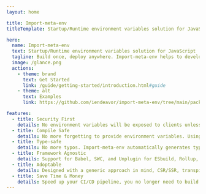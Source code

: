 ```yaml
---
layout: home

title: Import-meta-env
titleTemplate: Startup/Runtime environment variables solution for JavaScript

hero:
  name: Import-meta-env
  text: Startup/Runtime environment variables solution for JavaScript
  tagline: Build once, deploy anywhere. Import-meta-env helps to developing applications following the 12-factor principles.
  image: /glance.png
  actions:
    - theme: brand
      text: Get Started
      link: /guide/getting-started/introduction.html#guide
    - theme: alt
      text: Examples
      link: https://github.com/iendeavor/import-meta-env/tree/main/packages/examples

features:
  - title: Security First
    details: No environment variables will be exposed to clients unless you define it in a .env.example file.
  - title: Compile Safe
    details: No more forgetting to provide environment variables. Using Import-meta-env, if your code compiles, it works.
  - title: Type-safe
    details: No more typos. Import-meta-env automatically generates types for your environment variables by using the .env.example file as a source of type information.
  - title: Framework Agnostic
    details: Support for Babel, SWC, and Unplugin for ESbuild, Rollup, Vite, and Webpack.
  - title: Adoptable
    details: Designed with a generic approach in mind, CSR/SSR, transpilers/bundlers, workers, service workers, and even micro frontend are all supported.
  - title: Save Time & Money
    details: Speed up your CI/CD pipeline, you no longer need to build multiple bundles for different stages.
---
```


<style>
  #app .container > .image > .image-container > .image-src:hover {
    cursor: zoom-in;
  }

  #app .container > .image > .image-container.zoom-in {
    cursor: zoom-out;
    z-index: 9999;
    position: fixed;
    display: flex;
    top: 0;
    left: 0;
    width: 100vw;
    height: 100vh;
    max-width: unset;
    max-height: unset;
    background-color: black;
    transform: unset;
  }

  #app .container > .image > .image-container.zoom-in > .image-src {
    cursor: zoom-out;
    max-width: 100vw;
    max-height: 100vh;
    object-fit: cover;
  }
</style>

<script>
  const doc = typeof document === 'object' ? document : undefined
  function addZoomFeature() {
    if (doc === undefined) return
    let shouldZoomIn = true;
    const imageContainer = doc.querySelector(".image-container");
    const imageSrc = doc.querySelector(".image-src");
    if (imageContainer === null || imageSrc === null) {
      requestAnimationFrame(addZoomFeature);
      return;
    }
    imageContainer.addEventListener("click", (e) => {
      if (shouldZoomIn) {
        if (e.target !== imageSrc) {
          return;
        }
        imageContainer.classList.add("zoom-in");
        doc.body.style.overflow = "hidden";
      } else {
        imageContainer.classList.remove("zoom-in");
        doc.body.style.overflow = "unset";
      }
      shouldZoomIn = !shouldZoomIn;
    });
  }
  addZoomFeature();
</script>
